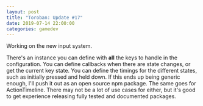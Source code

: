 ```yaml
---
layout: post
title: "Toroban: Update #17"
date: 2019-07-14 22:00:00
categories: gamedev
---
```


Working on the new input system.

There's an instance you can define with **all** the keys to handle in the configuration. You can define callbacks when there are state changes, or get the current key state. You can define the timings for the different states, such as initially pressed and held down. If this ends up being generic enough, I'll push it out as an open source npm package. The same goes for ActionTimeline. There may not be a lot of use cases for either, but it's good to get experience releasing fully tested and documented packages.